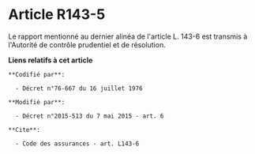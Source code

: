 # Article R143-5

Le rapport mentionné au dernier alinéa de l'article L. 143-6 est transmis à l'Autorité de contrôle prudentiel et de
résolution.

**Liens relatifs à cet article**

	**Codifié par**:

	  - Décret n°76-667 du 16 juillet 1976

	**Modifié par**:

	  - Décret n°2015-513 du 7 mai 2015 - art. 6

	**Cite**:

	  - Code des assurances - art. L143-6
